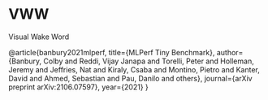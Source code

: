 # VWW
Visual Wake Word

@article{banbury2021mlperf,
  title={MLPerf Tiny Benchmark},
  author={Banbury, Colby and Reddi, Vijay Janapa and Torelli, Peter and Holleman, Jeremy and Jeffries, Nat and Kiraly, Csaba and Montino, Pietro and Kanter, David and Ahmed, Sebastian and Pau, Danilo and others},
  journal={arXiv preprint arXiv:2106.07597},
  year={2021}
}
